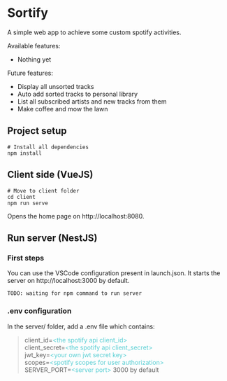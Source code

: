 # Sortify

A simple web app to achieve some custom spotify activities.

Available features:
- Nothing yet

Future features:
- Display all unsorted tracks
- Auto add sorted tracks to personal library
- List all subscribed artists and new tracks from them
- Make coffee and mow the lawn

## Project setup

```
# Install all dependencies
npm install
```

## Client side (VueJS)

```
# Move to client folder
cd client
npm run serve
```

Opens the home page on http://localhost:8080.

## Run server (NestJS)

### First steps

You can use the VSCode configuration present in launch.json.
It starts the server on http://localhost:3000 by default.

```
TODO: waiting for npm command to run server
```

### .env configuration

In the server/ folder, add a .env file which contains:


> client_id=<span style="color:#57ced3">\<the spotify api client_id\></span>  
> client_secret=<span style="color:#57ced3">\<the spotify api client_secret\></span>  
> jwt_key=<span style="color:#57ced3">\<your own jwt secret key\></span>  
> scopes=<span style="color:#57ced3">\<spotify scopes for user authorization\></span>  
> SERVER_PORT=<span style="color:#57ced3">\<server port\></span> 3000 by default  


